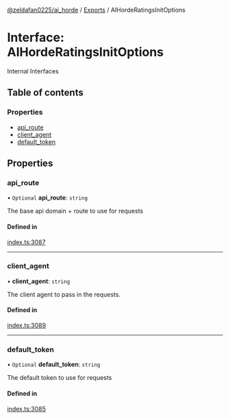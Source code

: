 [@zeldafan0225/ai_horde](../README.md) / [Exports](../modules.md) / AIHordeRatingsInitOptions

# Interface: AIHordeRatingsInitOptions

Internal Interfaces

## Table of contents

### Properties

- [api\_route](AIHordeRatingsInitOptions.md#api_route)
- [client\_agent](AIHordeRatingsInitOptions.md#client_agent)
- [default\_token](AIHordeRatingsInitOptions.md#default_token)

## Properties

### api\_route

• `Optional` **api\_route**: `string`

The base api domain + route to use for requests

#### Defined in

[index.ts:3087](https://github.com/ZeldaFan0225/ai_horde/blob/9b3ae88/index.ts#L3087)

___

### client\_agent

• **client\_agent**: `string`

The client agent to pass in the requests.

#### Defined in

[index.ts:3089](https://github.com/ZeldaFan0225/ai_horde/blob/9b3ae88/index.ts#L3089)

___

### default\_token

• `Optional` **default\_token**: `string`

The default token to use for requests

#### Defined in

[index.ts:3085](https://github.com/ZeldaFan0225/ai_horde/blob/9b3ae88/index.ts#L3085)
